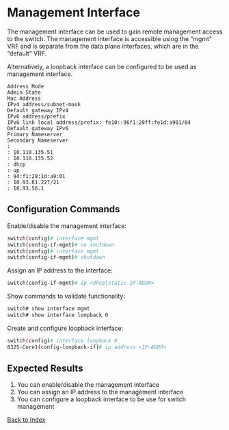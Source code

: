 
# Management Interface 

The management interface can be used to gain remote management access to the switch. The management interface is accessible using the “mgmt” VRF and is separate from the data plane interfaces, which are in the “default” VRF. 

Alternatively, a loopback interface can be configured to be used as management interface.

```
Address Mode
Admin State
Mac Address
IPv4 address/subnet-mask
Default gateway IPv4
IPv6 address/prefix
IPv6 link local address/prefix: fe10::96f1:28ff:fe1d:a901/64
Default gateway IPv6
Primary Nameserver
Secondary Nameserver
:
: 10.110.135.51
: 10.110.135.52
: dhcp
: up
: 94:f1:28:1d:a9:01
: 10.93.61.227/21
: 10.93.56.1
```

## Configuration Commands

Enable/disable the management interface: 

```bash
switch(config)# interface mgmt 
switch(config-if-mgmt)# no shutdown
switch(config)# interface mgmt 
switch(config-if-mgmt)# shutdown
```

Assign an IP address to the interface:

```bash
switch(config-if-mgmt)# ip <dhcp|static IP-ADDR> 
```

Show commands to validate functionality: 

```bash
switch# show interface mgmt
switch# show interface loopback 0
```

Create and configure loopback interface: 

```bash
switch(config)# interface loopback 0 
8325-Core1(config-loopback-if)# ip address <IP-ADDR> 
```

## Expected Results 

1. You can enable/disable the management interface
2. You can assign an IP address to the management interface
3. You can configure a loopback interface to be use for switch management

[Back to Index](../index_aruba.md)